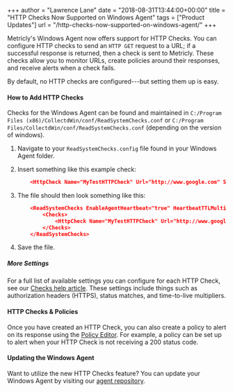 +++
author = "Lawrence Lane"
date = "2018-08-31T13:44:00+00:00"
title = "HTTP Checks Now Supported on Windows Agent"
tags = ["Product Updates"]
url = "/http-checks-now-supported-on-windows-agent/"
+++

Metricly's Windows Agent now offers support for HTTP Checks. You can configure HTTP checks to send an `HTTP GET` request to a URL; if a successful response is returned, then a check is sent to Metricly. These checks allow you to monitor URLs, create policies around their responses, and receive alerts when a check fails.

By default, no HTTP checks are configured---but setting them up is easy.

#### How to Add HTTP Checks

Checks for the Windows Agent can be found and maintained in `C:/Program Files (x86)/CollectdWin/conf/ReadSystemChecks.conf` or `C:/Program Files/CollectdWin/conf/ReadSystemChecks.conf` (depending on the version of windows).

1.  Navigate to your `ReadSystemChecks.config` file found in your Windows Agent folder.
2.  Insert something like this example check:

    ```json
        <HttpCheck Name="MyTestHTTPCheck" Url="http://www.google.com" StatusMatches="^(?!4|5)" />
    ```

3.  The file should then look something like this:
    ```json
        <ReadSystemChecks EnableAgentHeartbeat="true" HeartbeatTTLMultiplier="2.5">
            <Checks>
                <HttpCheck Name="MyTestHTTPCheck" Url="http://www.google.com" StatusMatches="^(?!4|5)" />
            </Checks>
        </ReadSystemChecks>
    ```

4.  Save the file.

##### More Settings

For a full list of available settings you can configure for each HTTP Check, see our [Checks help article](https://www.metricly.com/support/events/checks). These settings include things such as authorization headers (HTTPS), status matches, and time-to-live multipliers.

#### HTTP Checks & Policies

Once you have created an HTTP Check, you can also create a policy to alert on its response using the [Policy Editor](https://www.metricly.com/support/events/policies/policy-editor-2). For example, a policy can be set up to alert when your HTTP Check is not receiving a 200 status code.

#### Updating the Windows Agent

Want to utilize the new HTTP Checks feature? You can update your Windows Agent by visiting our [agent repository](https://repos.app.netuitive.com/windows-agent/index.html).
